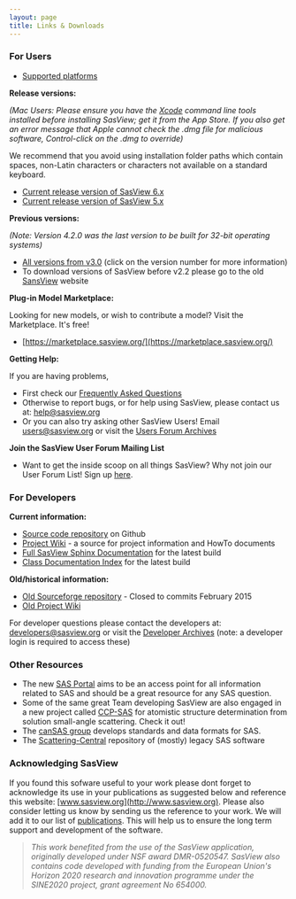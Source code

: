 ```yaml
---
layout: page
title: Links & Downloads
---
```


### For Users
- [Supported platforms](/faq/#what-platforms-does-sasview-run-on)

**Release versions:**

_(Mac Users: Please ensure you have the [Xcode](https://en.wikipedia.org/wiki/Xcode) command line tools installed before installing SasView; get it from the App Store. If you also get an error message that Apple cannot check the .dmg file for malicious software, Control-click on the .dmg to override)_

 We recommend that you avoid using installation folder paths which contain spaces, non-Latin characters or characters not available on a standard keyboard.

- [Current release version of SasView 6.x](https://github.com/SasView/sasview/releases/tag/v6.0.0 "SasView download")
- [Current release version of SasView 5.x](https://github.com/SasView/sasview/releases/tag/v5.0.6 "SasView download")

**Previous versions:**

_(Note: Version 4.2.0 was the last version to be built for 32-bit operating systems)_

- [All versions from v3.0](https://github.com/SasView/sasview/tags "SasView download") (click on the version number for more information)
- To download versions of SasView before v2.2 please go to the old [SansView](http://danse.chem.utk.edu/sansview.html#downloads) website
  
**Plug-in Model Marketplace:**

Looking for new models, or wish to contribute a model? Visit the Marketplace. It's free!
- [https://marketplace.sasview.org/](https://marketplace.sasview.org/)

**Getting Help:**

If you are having problems,
- First check our [Frequently Asked Questions](/faq)
- Otherwise to report bugs, or for help using SasView, please contact us at: [help@sasview.org](mailto:help@sasview.org)
- Or you can also try asking other SasView Users! Email [users@sasview.org](mailto:users@sasview.org) or visit the [Users Forum Archives](http://lists.sasview.org/pipermail/users)

**Join the SasView User Forum Mailing List**
- Want to get the inside scoop on all things SasView? Why not join our User Forum List! Sign up [here](http://lists.sasview.org/cgi-bin/mailman/listinfo/users).
  
### For Developers
**Current information:**
- [Source code repository](https://github.com/SasView/sasview) on Github
- [Project Wiki](http://wiki.sasview.org/) - a source for project information and HowTo documents
- [Full SasView Sphinx Documentation](/docs) for the latest build
- [Class Documentation Index](/docs/dev/dev.html) for the latest build
  <!-- - [Official SasView builds](http://builds.sasview.org) from our Jenkins Server-->

**Old/historical information:**
- [Old Sourceforge repository](http://sourceforge.net/p/sasview/code/) - Closed to commits February 2015
    <!--*   [Old SansView source code repository](http://sansviewproject.svn.sourceforge.net/viewvc/sansviewproject/)-->
    <!--*   [Old DANSE repositories](http://danse.us/admin/repolist)-->
- [Old Project Wiki](http://trac.sasview.org/wiki/)

For developer questions please contact the developers at: [developers@sasview.org](mailto:developers@sasview.org) or visit the [Developer Archives](http://lists.sasview.org/cgi-bin/mailman/private/developers/) (note: a developer login is required to access these)
<!-- or visit the [archives](https://sourceforge.net/p/sasview/mailman/sasview-users/) (note: a developer login is required to access archives)-->

  

### Other Resources
- The new [SAS Portal](http://www.smallangle.org) aims to be an access point for all information related to SAS and should be a great resource for any SAS question.
- Some of the same great Team developing SasView are also engaged in a new project called [CCP-SAS](http://www.ccpsas.org) for atomistic structure determination from solution small-angle scattering. Check it out!
- The [canSAS group](http://www.cansas.org) develops standards and data formats for SAS.
- The [Scattering-Central](https://github.com/scattering-central) repository of (mostly) legacy SAS software

  
  
### Acknowledging SasView

If you found this sofware useful to your work please dont forget to acknowledge its use in your publications as suggested below and reference this website: [www.sasview.org](http://www.sasview.org). Please also consider letting us know by sending us the reference to your work. We will add it to our list of [publications](/publications). This will help us to ensure the long term support and development of the software.

> _This work benefited from the use of the SasView application, originally developed under NSF award DMR-0520547. SasView also contains code developed with funding from the European Union's Horizon 2020 research and innovation programme under the SINE2020 project, grant agreement No 654000._
